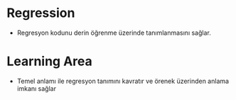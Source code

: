 # Regression

- Regresyon kodunu derin öğrenme üzerinde tanımlanmasını sağlar.

# Learning Area

- Temel anlamı ile regresyon tanımını kavratır ve örenek üzerinden anlama imkanı sağlar 
